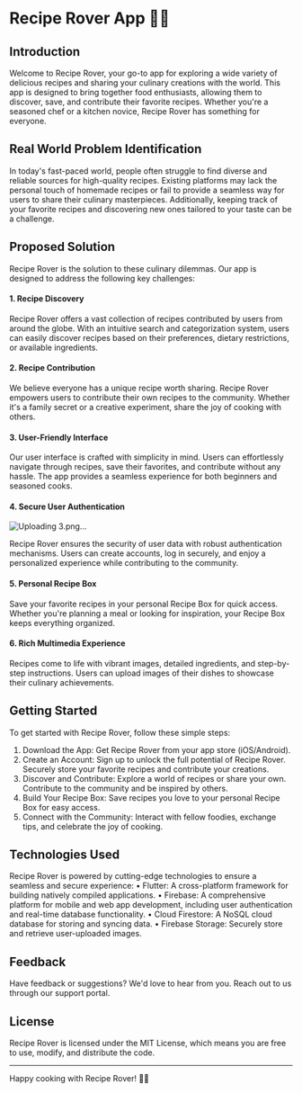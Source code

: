 # Recipe Rover App 🍲🚀

## Introduction
Welcome to Recipe Rover, your go-to app for exploring a wide variety of delicious recipes and sharing your culinary creations with the world. This app is designed to bring together food enthusiasts, allowing them to discover, save, and contribute their favorite recipes. Whether you're a seasoned chef or a kitchen novice, Recipe Rover has something for everyone.

## Real World Problem Identification
In today's fast-paced world, people often struggle to find diverse and reliable sources for high-quality recipes. Existing platforms may lack the personal touch of homemade recipes or fail to provide a seamless way for users to share their culinary masterpieces. Additionally, keeping track of your favorite recipes and discovering new ones tailored to your taste can be a challenge.

## Proposed Solution
Recipe Rover is the solution to these culinary dilemmas. Our app is designed to address the following key challenges:
#### 1. Recipe Discovery
Recipe Rover offers a vast collection of recipes contributed by users from around the globe. With an intuitive search and categorization system, users can easily discover recipes based on their preferences, dietary restrictions, or available ingredients.
#### 2. Recipe Contribution
We believe everyone has a unique recipe worth sharing. Recipe Rover empowers users to contribute their own recipes to the community. Whether it's a family secret or a creative experiment, share the joy of cooking with others.
#### 3. User-Friendly Interface
Our user interface is crafted with simplicity in mind. Users can effortlessly navigate through recipes, save their favorites, and contribute without any hassle. The app provides a seamless experience for both beginners and seasoned cooks.
#### 4. Secure User Authentication

![Uploading 3.png…]()

Recipe Rover ensures the security of user data with robust authentication mechanisms. Users can create accounts, log in securely, and enjoy a personalized experience while contributing to the community.
#### 5. Personal Recipe Box
Save your favorite recipes in your personal Recipe Box for quick access. Whether you're planning a meal or looking for inspiration, your Recipe Box keeps everything organized.
#### 6. Rich Multimedia Experience
Recipes come to life with vibrant images, detailed ingredients, and step-by-step instructions. Users can upload images of their dishes to showcase their culinary achievements.

## Getting Started
To get started with Recipe Rover, follow these simple steps:
1.	Download the App: Get Recipe Rover from your app store (iOS/Android).
2.	Create an Account: Sign up to unlock the full potential of Recipe Rover. Securely store your favorite recipes and contribute your creations.
3.	Discover and Contribute: Explore a world of recipes or share your own. Contribute to the community and be inspired by others.
4.	Build Your Recipe Box: Save recipes you love to your personal Recipe Box for easy access.
5.	Connect with the Community: Interact with fellow foodies, exchange tips, and celebrate the joy of cooking.
   
## Technologies Used
Recipe Rover is powered by cutting-edge technologies to ensure a seamless and secure experience:
•	Flutter: A cross-platform framework for building natively compiled applications.
•	Firebase: A comprehensive platform for mobile and web app development, including user authentication and real-time database functionality.
•	Cloud Firestore: A NoSQL cloud database for storing and syncing data.
•	Firebase Storage: Securely store and retrieve user-uploaded images.

## Feedback
Have feedback or suggestions? We'd love to hear from you. Reach out to us through our support portal.

## License
Recipe Rover is licensed under the MIT License, which means you are free to use, modify, and distribute the code.
________________________________________
Happy cooking with Recipe Rover! 🍲🚀

